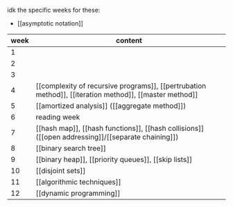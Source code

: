 idk the specific weeks for these:
- [[asymptotic notation]]

| week | content                                                                                                |
| ---- | ------------------------------------------------------------------------------------------------------ |
| 1    |                                                                                                        |
| 2    |                                                                                                        |
| 3    |                                                                                                        |
| 4    | [[complexity of recursive programs]], [[pertrubation method]], [[iteration method]], [[master method]] |
| 5    | [[amortized analysis]] ([[aggregate method]])                                                          |
| 6    | reading week                                                                                           |
| 7    | [[hash map]], [[hash functions]], [[hash collisions]] ([[open addressing]]/[[separate chaining]])      |
| 8    | [[binary search tree]]                                                                                 |
| 9    | [[binary heap]], [[priority queues]], [[skip lists]]                                                   |
| 10   | [[disjoint sets]]                                                                                      |
| 11   | [[algorithmic techniques]]                                                                             |
| 12   | [[dynamic programming]]                                                                                |


